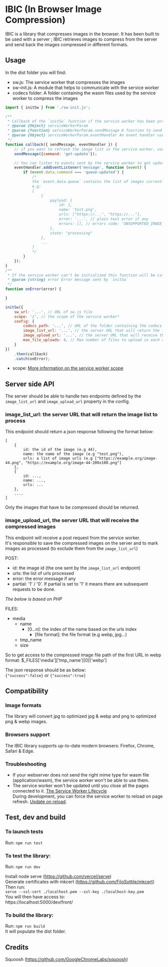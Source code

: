 # IBIC (In Browser Image Compression)
IBIC is a library that compresses images in the browser.
It has been built to be used with a server ; IBIC retrieves images to compress from the server and send back the images compressed in different formats.

## Usage
In the dist folder you will find:
- sw.js: The service worker that compresses the images
- sw-init.js: A module that helps to communicate with the service worker
- codecs folder: A folder containing the wasm files used by the service worker to compress the images
```javascript
import { initSw } from './sw-init.js';

/**
 * Callback of the `initSw` function if the service worker has been properly initialized.
 * @param {Object} serviceWorkerParam
 * @param {function} serviceWorkerParam.sendMessage A function to send command to the service worker
 * @param {Object} serviceWorkerParam.eventHandler An event handler used to receive events from the service worker
 */
function callback({ sendMessage, eventHandler }) {
    // if you want to refresh the image list in the service worker, use the code below (e.g after a new image has been uploaded on the server)
    sendMessage({command: 'get-update'});

    // You can listen to events sent by the service worker to get updates on the image compression state
    eventHandler.addEventListener('message', function (event) {
        if (event.data.command === 'queue-updated') {
            /*
            the `event.data.queue` contains the list of images currently processed by the service worker.
            e.g: 
            [
                {
                    payload: {
                        id: 1,
                        name: 'test.png',
                        urls: ["https://...", "https://..."],
                        error: '...', // plain text error if any
                        errors: [], // errors code: 'UNSUPPORTED_IMAGE_TYPE', 'CANT_READ_IMAGE_ERROR' or 'UPLOAD_MAX_SIZE_ERROR' 
                    },
                    state: "processing"
                },
                ...
            ]
            */
        }
    });
}
/**
 * If the service worker can't be initialized this function will be called,
 * @param {string} error Error message sent by `initSw`
 */
function onError(error) {

}

initSw({
    sw_url: '...', // URL of sw.js file 
    scope: '/', // the scope of the service worker*
    config: {
        codecs_path: '...', // URL of the folder containing the codecs
        image_list_url: '...', // the server URL that will return the image list to process
        image_upload_url: '...', // the server URL that will receive the compressed images
        max_file_uploads: 4, // Max number of files to upload in each request.
    }
})
    .then(callback) 
    .catch(onError);
```  
* scope: [More information on the service worker scope](https://developer.mozilla.org/en-US/docs/Web/API/ServiceWorkerContainer/register#parameters)

## Server side API
The server should be able to handle two endpoints defined by the `image_list_url` and `image_upload_url` property in the config.
### image_list_url: the server URL that will return the image list to process
This endpoint should return a json response following the format below:
```
[
    {
        id: the id of the image (e.g 44),
        name: the name of the image (e.g "test.png"),
        urls: a list of image urls (e.g ["https://example.org/image-44.png", "https://example.org/image-44-200x100.png"]
    },
    {
        id: ...,
        name: ...,
        urls: ...
    },
    ....
]
```
Only the images that have to be compressed should be returned.

### image_upload_url, the server URL that will receive the compressed images
This endpoint will receive a post request from the service worker.  
It's responsible to save the compressed images on the server and to mark images as processed (to exclude them from the `image_list_url`)

POST:
- id: the image id (the one sent by the `image_list_url` endpoint)
- urls: the list of urls processed
- error: the error message if any
- partial: '1' / '0'. If partial is set to '1' it means there are subsequent requests to be done.

_The below is based on PHP_

FILES:
- media
  - name
    - [0...n]: the index of the name based on the urls index
      - [file format]: the file format (e.g webp, jpg...)
  - tmp_name
  - size

So to get access to the compressed image file path of the first URL in webp format:
$_FILES['media']['tmp_name'][0]['webp']

The json response should be as below:  
`{"success":false}` or `{"success":true}` 

## Compatibility

### Image formats
The library will convert jpg to optimized jpg & webp and png to optimized png & webp images.

### Browsers support
The IBIC library supports up-to-date modern browsers: Firefox, Chrome, Safari & Edge.

### Troubleshooting
- If your webserver does not send the right mime type for wasm file (application/wasm), the service worker won't be able to use them.  
- The service worker won't be updated until you close all the pages connected to it. [The Service Worker Lifecycle](https://developers.google.com/web/fundamentals/primers/service-workers/lifecycle#waiting)  
During development, you can force the service worker to reload on page refresh. [Update on reload](https://developers.google.com/web/fundamentals/primers/service-workers/lifecycle#update_on_reload).  

## Test, dev and build

### To launch tests
Run: `npm run test`

### To test the library:
Run: `npm run dev`
  
Install node serve (https://github.com/vercel/serve)  
Generate certificates with mkcert (https://github.com/FiloSottile/mkcert)
Then run:  
`serve --ssl-cert ./localhost.pem --ssl-key ./localhost-key.pem`  
You will then have access to:  
https://localhost:5000/dev/front/

### To build the library:
Run: `npm run build`  
It will populate the dist folder.

## Credits
Squoosh (https://github.com/GoogleChromeLabs/squoosh)

